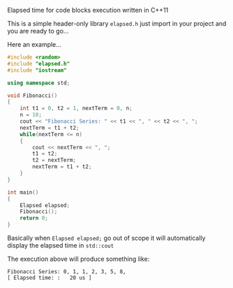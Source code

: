 Elapsed time for code blocks execution written in C++11

This is a simple header-only library `elapsed.h` just import in your project and you are ready to go...

Here an example...
 
```C++
#include <random>
#include "elapsed.h"
#include "iostream"

using namespace std;

void Fibonacci()
{
    int t1 = 0, t2 = 1, nextTerm = 0, n;
    n = 10;
    cout << "Fibonacci Series: " << t1 << ", " << t2 << ", ";
    nextTerm = t1 + t2;
    while(nextTerm <= n)
    {
        cout << nextTerm << ", ";
        t1 = t2;
        t2 = nextTerm;
        nextTerm = t1 + t2;
    }
}

int main()
{
    Elapsed elapsed;
    Fibonacci();
    return 0;
}
```

Basically when `Elapsed elapsed;` go out of scope it will automatically display the elapsed time in `std::cout`

The execution above will produce something like:

```
Fibonacci Series: 0, 1, 1, 2, 3, 5, 8, 
[ Elapsed time: : 	20 us ]
```
